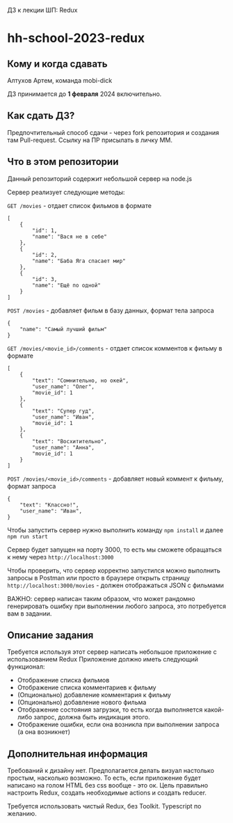 ДЗ к лекции ШП: Redux
# hh-school-2023-redux

## Кому и когда сдавать

Алтухов Артем, команда mobi-dick

ДЗ принимается до **1 февраля** 2024 включительно.

## Как сдать ДЗ?

Предпочтительный способ сдачи - через fork репозитория и создания там Pull-request.
Ссылку на ПР присылать в личку ММ.

## Что в этом репозитории

Данный репозиторий содержит небольшой сервер на node.js

Сервер реализует следующие методы:

`GET /movies` - отдает список фильмов в формате

```
[
    {
        "id": 1,
        "name": "Вася не в себе"
    },
    {
        "id": 2,
        "name": "Баба Яга спасает мир"
    },
    {
        "id": 3,
        "name": "Ещё по одной"
    }
]
```

`POST /movies` - добавляет фильм в базу данных, формат тела запроса

```
{
    "name": "Самый лучший фильм"
}
```


`GET /movies/<movie_id>/comments` - отдает список комментов к фильму в формате

```
[
    {
        "text": "Сомнительно, но окей",
        "user_name": "Олег",
        "movie_id": 1
    },
    {
        "text": "Супер гуд",
        "user_name": "Иван",
        "movie_id": 1
    },
    {
        "text": "Восхитительно",
        "user_name": "Анна",
        "movie_id": 1
    }
]
```

`POST /movies/<movie_id>/comments` - добавляет новый коммент к фильму, формат запроса

```
{
    "text": "Классно!",
    "user_name": "Иван",
}
```

Чтобы запустить сервер нужно выполнить команду `npm install` и далее `npm run start`

Сервер будет запущен на порту 3000, то есть мы сможете обращаться к нему через `http://localhost:3000`

Чтобы проверить, что сервер корректно запустился можно выполнить запросы в Postman или просто в браузере открыть страницу `http://localhost:3000/movies` - должен отображаться JSON с фильмами

ВАЖНО: сервер написан таким образом, что может рандомно генерировать ошибку при выполнении любого запроса, это потребуется вам в задании.

## Описание задания

Требуется используя этот сервер написать небольшое приложение с использованием Redux
Приложение должно иметь следующий функционал:

- Отображение списка фильмов
- Отображение списка комментариев к фильму
- (Опционально) добавление комментария к фильму
- (Опционально) добавление нового фильма
- Отображение состояния загрузки, то есть когда выполняется какой-либо запрос, должна быть индикация этого.
- Отображение ошибки, если она возникла при выполнении запроса (а она возникнет)

## Дополнительная информация
Требований к дизайну нет. Предполагается делать визуал настолько простым, насколько возможно. То есть, если приложение будет написано на голом HTML без css вообще - это ок.
Цель правильно настроить Redux, создать необходимые actions и создать reducer.

Требуется использовать чистый Redux, без Toolkit. Typescript по желанию. 
